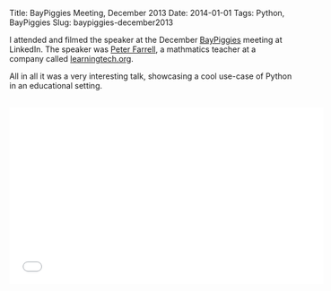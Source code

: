 Title: BayPiggies Meeting, December 2013
Date: 2014-01-01
Tags: Python, BayPiggies
Slug: baypiggies-december2013

I attended and filmed the speaker at the December [BayPiggies][1] meeting at LinkedIn. The speaker was [Peter Farrell][2], a mathmatics teacher at a company called [learningtech.org][3].

All in all it was a very interesting talk, showcasing a cool use-case of Python in an educational setting.

<br>

<iframe width="560" height="315" src="//www.youtube.com/embed/HfvQ6O7Di0g" frameborder="0" allowfullscreen></iframe>

[1]: http://piggies.net/ "BayPiggies website"
[2]: http://www.learningtech.org/company/staff.shtml "Learningtech.org staff page"
[3]: http://www.learningtech.org/ "Learningtech.org homepage" 
